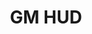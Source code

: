 ---
layout: default
title: GM HUD
parent: Software
redirect_to: https://oswida.github.io/cyber/app/dist/?lang=en
---